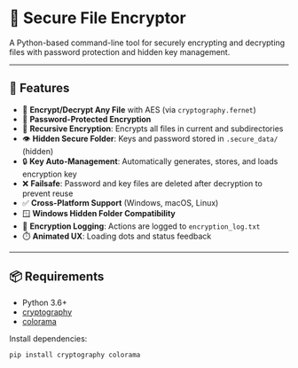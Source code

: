 # 🔐 Secure File Encryptor

A Python-based command-line tool for securely encrypting and decrypting files with password protection and hidden key management.

---

## 🚀 Features

- 🔐 **Encrypt/Decrypt Any File** with AES (via `cryptography.fernet`)
- 🔑 **Password-Protected Encryption**
- 📁 **Recursive Encryption**: Encrypts all files in current and subdirectories
- 👁️ **Hidden Secure Folder**: Keys and password stored in `.secure_data/` (hidden)
- 🔒 **Key Auto-Management**: Automatically generates, stores, and loads encryption key
- ❌ **Failsafe**: Password and key files are deleted after decryption to prevent reuse
- ✅ **Cross-Platform Support** (Windows, macOS, Linux)
- 🪟 **Windows Hidden Folder Compatibility**
- 🧾 **Encryption Logging**: Actions are logged to `encryption_log.txt`
- ⏱️ **Animated UX**: Loading dots and status feedback

---

## 📦 Requirements

- Python 3.6+
- [cryptography](https://pypi.org/project/cryptography/)
- [colorama](https://pypi.org/project/colorama/)

Install dependencies:
```bash
pip install cryptography colorama
